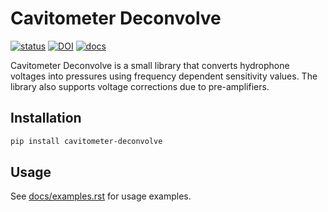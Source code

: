 # Cavitometer Deconvolve

<!-- badges: start -->
[![status](https://joss.theoj.org/papers/71097ad0617d8fd3da4c5196877ccb73/status.svg)](https://joss.theoj.org/papers/71097ad0617d8fd3da4c5196877ccb73)
[![DOI](https://zenodo.org/badge/DOI/10.5281/zenodo.3976852.svg)](https://doi.org/10.5281/zenodo.3976852)
[![docs](https://img.shields.io/readthedocs/d?color=green)](https://blebon.com/cavitometer-deconvolve)
<!-- badges: end -->

Cavitometer Deconvolve is a small library that converts hydrophone voltages into pressures using frequency dependent
sensitivity values. The library also supports voltage corrections due to pre-amplifiers.

## Installation
```bash
pip install cavitometer-deconvolve
```

## Usage
See [docs/examples.rst](https://blebon.com/cavitometer-deconvolve/examples.html) 
for usage examples.
